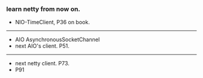### learn netty from now on.

- NIO-TimeClient, P36 on book.

---

- AIO AsynchronousSocketChannel
- next AIO's client. P51.

---

- next netty client. P73.
- P91